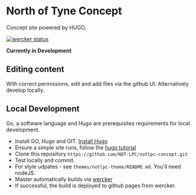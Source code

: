 # North of Tyne Concept

Concept site powered by HUGO.

[![wercker status](https://app.wercker.com/status/5c641d2b432e4225ff3d7fde9e7bffaa/m/master "wercker status")](https://app.wercker.com/project/byKey/5c641d2b432e4225ff3d7fde9e7bffaa)


**Currently in Development**
## Editing content
With correct permissions, edit and add files via the github UI. Alternatively develop locally.


## Local Development

Go, a software language and Hugo are prerequisites requirements for local development.

* Install GO, Hugo and GIT. [Install Hugo](https://gohugo.io/getting-started/installing/)
* Ensure a simple site runs, follow the [hugo tutorial](https://gohugo.io/getting-started/usage/)
* Clone this repository `https://github.com/NOT-LPC/notlpc-concept.git`
* Test locally and commit.
* For style udpates - see `themes/notlpc-theme/README.md`. You'll need nodeJS.
* Master automatically builds via [wercker](https://app.wercker.com/summit360/notlpc-concept/runs)
* If successful, the build is deployed to github pages from wercker.
